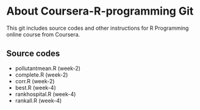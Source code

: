 # About Coursera-R-programming Git
This git includes source codes and other instructions for R Programming online course from Coursera.
## Source codes
- pollutantmean.R (week-2)
- complete.R (week-2)
- corr.R (week-2)
- best.R (week-4)
- rankhospital.R (week-4)
- rankall.R (week-4)



